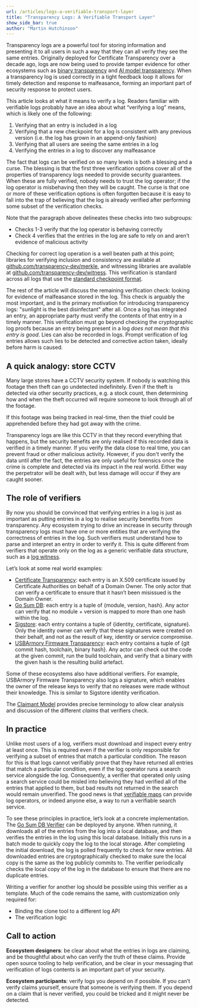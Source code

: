```yaml
---
url: /articles/logs-a-verifiable-transport-layer
title: "Transparency Logs: A Verifiable Transport Layer"
show_side_bar: true
author: "Martin Hutchinson"
---
```


Transparency logs are a powerful tool for storing information and presenting it to all users in such a way that they can all verify they see the same entries. Originally deployed for Certificate Transparency over a decade ago, logs are now being used to provide tamper evidence for other ecosystems such as [binary transparency](https://security.googleblog.com/2023/08/pixel-binary-transparency-verifiable.html) and [AI model transparency](https://security.googleblog.com/2023/10/increasing-transparency-in-ai-security.html?m=1). When a transparency log is used correctly in a tight feedback loop it allows for timely detection and response to malfeasance, forming an important part of security response to protect users.

This article looks at what it means to verify a log. Readers familiar with verifiable logs probably have an idea about what “verifying a log” means, which is likely one of the following:

1. Verifying that an entry is included in a log
2. Verifying that a new checkpoint for a log is consistent with any previous version (i.e. the log has grown in an append-only fashion)
3. Verifying that all users are seeing the same entries in a log
4. Verifying the entries in a log to discover any malfeasance

The fact that logs can be verified on so many levels is both a blessing and a curse. The blessing is that the first three verification options cover all of the properties of transparency logs needed to provide security guarantees. When these are fully verified, nobody needs to trust the log operator; if the log operator is misbehaving then they will be caught. The curse is that one or more of these verification options is often forgotten because it is easy to fall into the trap of believing that the log is already verified after performing some subset of the verification checks.

Note that the paragraph above delineates these checks into two subgroups:

*   Checks 1-3 verify that the log operator is behaving correctly
*   Check 4 verifies that the entries in the log are safe to rely on and aren’t evidence of malicious activity

Checking for correct log operation is a well beaten path at this point; libraries for verifying inclusion and consistency are available at [github.com/transparency-dev/merkle](https://github.com/transparency-dev/merkle), and witnessing libraries are available at [github.com/transparency-dev/witness](github.com/transparency-dev/witness). This verification is standard across all logs that use the [standard checkpoint format](github.com/transparency-dev/formats).

The rest of the article will discuss the remaining verification check: looking for evidence of malfeasance stored in the log. This check is arguably the most important, and is the primary motivation for introducing transparency logs: "sunlight is the best disinfectant" after all. Once a log has integrated an entry, an appropriate party must verify the contents of that entry in a timely manner. This verification must go beyond checking the cryptographic log proofs because an entry being present in a log _does not mean that this entry is good_. Lies can also be recorded in logs. Prompt verification of log entries allows such lies to be detected and corrective action taken, ideally before harm is caused.


## A quick analogy: store CCTV

Many large stores have a CCTV security system. If nobody is watching this footage then theft can go undetected indefinitely. Even if the theft is detected via other security practices, e.g. a stock count, then determining how and when the theft occurred will require someone to look through all of the footage.

If this footage was being tracked in real-time, then the thief could be apprehended before they had got away with the crime.

Transparency logs are like this CCTV in that they record everything that happens, but the security benefits are only realised if this recorded data is verified in a timely manner. If you verify the data close to real time, you can prevent fraud or other malicious activity. However, if you don't verify the data until after the fact, the entries are only useful for forensics once the crime is complete and detected via its impact in the real world. Either way the perpetrator will be dealt with, but less damage will occur if they are caught sooner.


## The role of verifiers

By now you should be convinced that verifying entries in a log is just as important as putting entries in a log to realise security benefits from transparency. Any ecosystem trying to drive an increase in security through transparency logs must have one or more entities that are verifying the correctness of entries in the log. Such verifiers must understand how to parse and interpret an entry in order to verify it. This is quite different from verifiers that operate only on the log as a generic verifiable data structure, such as a [log witness](https://github.com/transparency-dev/witness).

Let’s look at some real world examples:
*   [Certificate Transparency](https://certificate.transparency.dev/): each entry is an X.509 certificate issued by Certificate Authorities on behalf of a Domain Owner. The only actor that can verify a certificate to ensure that it hasn’t been misissued is the Domain Owner.
*   [Go Sum DB](https://sum.golang.org/): each entry is a tuple of {module, version, hash}. Any actor can verify that no module + version is mapped to more than one hash within the log.
*   [Sigstore](https://www.sigstore.dev/): each entry contains a tuple of {identity, certificate, signature}. Only the identity owner can verify that these signatures were created on their behalf, and not as the result of key, identity or service compromise.
*   [USBArmory Firmware Transparency](https://github.com/usbarmory/armory-drive/wiki/Firmware-Transparency): each entry contains a tuple of {git commit hash, toolchain, binary hash}. Any actor can check out the code at the given commit, run the build toolchain, and verify that a binary with the given hash is the resulting build artefact.

Some of these ecosystems also have additional verifiers. For example, USBArmory Firmware Transparency also logs a signature, which enables the owner of the release keys to verify that no releases were made without their knowledge. This is similar to Sigstore identity verification.

The [Claimant Model](https://transparency.dev/how-to-design-a-verifiable-system/) provides precise terminology to allow clear analysis and discussion of the different _claims_ that verifiers check.


## In practice

Unlike most users of a log, verifiers must download and inspect every entry at least once. This is required even if the verifier is only responsible for verifying a subset of entries that match a particular condition. The reason for this is that logs cannot verifiably prove that they have returned all entries that match a particular condition, even if the log operator runs a search service alongside the log. Consequently, a verifier that operated only using a search service could be misled into believing they had verified all of the entries that applied to them, but bad results not returned in the search would remain unverified. The good news is that [verifiable maps](https://github.com/google/trillian/tree/master/experimental/batchmap) can provide log operators, or indeed anyone else, a way to run a verifiable search service.

To see these principles in practice, let’s look at a concrete implementation. The [Go Sum DB Verifier](https://github.com/google/trillian-examples/tree/master/clone/cmd/sumdbverify) can be deployed by anyone. When running, it downloads all of the entries from the log into a local database, and then verifies the entries in the log using this local database. Initially this runs in a batch mode to quickly copy the log to the local storage. After completing the initial download, the log is polled frequently to check for new entries. All downloaded entries are cryptographically checked to make sure the local copy is the same as the log publicly commits to. The verifier periodically checks the local copy of the log in the database to ensure that there are no duplicate entries.

Writing a verifier for another log should be possible using this verifier as a template. Much of the code remains the same, with customization only required for:

*   Binding the clone tool to a different log API
*   The verification logic


## Call to action

**Ecosystem designers**: be clear about what the entries in logs are claiming, and be thoughtful about who can verify the truth of these claims. Provide open source tooling to help verification, and be clear in your messaging that verification of logs contents is an important part of your security.

**Ecosystem participants**: verify logs you depend on if possible. If you can’t verify claims yourself, ensure that someone is verifying them. If you depend on a claim that is never verified, you could be tricked and it might never be detected.


